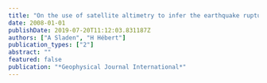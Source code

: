 ```yaml
---
title: "On the use of satellite altimetry to infer the earthquake rupture characteristics: application to the 2004 Sumatra event"
date: 2008-01-01
publishDate: 2019-07-20T11:12:03.831187Z
authors: ["A Sladen", "H Hébert"]
publication_types: ["2"]
abstract: ""
featured: false
publication: "*Geophysical Journal International*"
---
```


